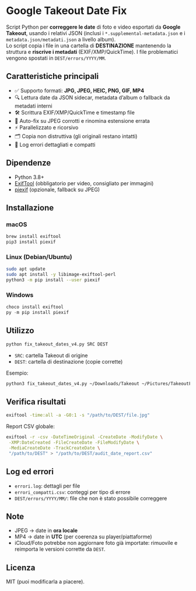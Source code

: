 # Google Takeout Date Fix

Script Python per **correggere le date** di foto e video esportati da **Google Takeout**, usando i relativi JSON (inclusi i `*.supplemental-metadata.json` e i `metadata.json/metadati.json` a livello album).  
Lo script copia i file in una cartella di **DESTINAZIONE** mantenendo la struttura e **riscrive i metadati** (EXIF/XMP/QuickTime). I file problematici vengono spostati in `DEST/errors/YYYY/MM`.

## Caratteristiche principali
- ✅ Supporto formati: **JPG, JPEG, HEIC, PNG, GIF, MP4**
- 🔍 Lettura date da JSON sidecar, metadata d’album o fallback da metadati interni
- 🛠️ Scrittura EXIF/XMP/QuickTime e timestamp file
- 🧪 Auto-fix su JPEG corrotti e rinomina estensione errata
- ⚡ Parallelizzato e ricorsivo
- 🗂️ Copia non distruttiva (gli originali restano intatti)
- 🧾 Log errori dettagliati e compatti

## Dipendenze
- Python 3.8+
- [ExifTool](https://exiftool.org/) (obbligatorio per video, consigliato per immagini)
- [piexif](https://pypi.org/project/piexif/) (opzionale, fallback su JPEG)

## Installazione

### macOS
```bash
brew install exiftool
pip3 install piexif
```

### Linux (Debian/Ubuntu)
```bash
sudo apt update
sudo apt install -y libimage-exiftool-perl
python3 -m pip install --user piexif
```

### Windows
```powershell
choco install exiftool
py -m pip install piexif
```

## Utilizzo
```bash
python fix_takeout_dates_v4.py SRC DEST
```
- `SRC`: cartella Takeout di origine  
- `DEST`: cartella di destinazione (copie corrette)

Esempio:
```bash
python3 fix_takeout_dates_v4.py ~/Downloads/Takeout ~/Pictures/TakeoutFixed
```

## Verifica risultati
```bash
exiftool -time:all -a -G0:1 -s "/path/to/DEST/file.jpg"
```

Report CSV globale:
```bash
exiftool -r -csv -DateTimeOriginal -CreateDate -ModifyDate \
 -XMP:DateCreated -FileCreateDate -FileModifyDate \
 -MediaCreateDate -TrackCreateDate \
 "/path/to/DEST" > "/path/to/DEST/audit_date_report.csv"
```

## Log ed errori
- `errori.log`: dettagli per file
- `errori_compatti.csv`: conteggi per tipo di errore
- `DEST/errors/YYYY/MM/`: file che non è stato possibile correggere

## Note
- JPEG → date in **ora locale**  
- MP4 → date in **UTC** (per coerenza su player/piattaforme)
- iCloud/Foto potrebbe non aggiornare foto già importate: rimuovile e reimporta le versioni corrette da `DEST`.

## Licenza
MIT (puoi modificarla a piacere).
